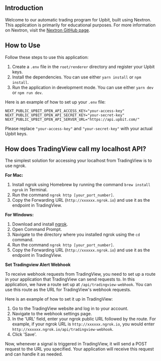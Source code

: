 ## Introduction

Welcome to our automatic trading program for Upbit, built using Nextron. This application is primarily for educational purposes.
For more information on Nextron, visit the [Nextron GitHub page](https://github.com/saltyshiomix/nextron).

## How to Use

Follow these steps to use this application:

1. Create a `.env` file in the `root/renderer` directory and register your Upbit keys.
2. Install the dependencies. You can use either `yarn install` or `npm install`.
3. Run the application in development mode. You can use either `yarn dev` or `npm run dev`.

Here is an example of how to set up your `.env` file:

```
NEXT_PUBLIC_UPBIT_OPEN_API_ACCESS_KEY="your-access-key"
NEXT_PUBLIC_UPBIT_OPEN_API_SECRET_KEY="your-secret-key"
NEXT_PUBLIC_UPBIT_OPEN_API_SERVER_URL="https://api.upbit.com/"
```

Please replace `"your-access-key"` and `"your-secret-key"` with your actual Upbit keys.

## How does TradingView call my localhost API?

The simplest solution for accessing your localhost from TradingView is to use ngrok.

**For Mac:**

1. Install ngrok using Homebrew by running the command `brew install ngrok` in Terminal.
2. Run the command `ngrok http [your_port_number]`.
3. Copy the Forwarding URL (`http://xxxxxx.ngrok.io`) and use it as the endpoint in TradingView.

**For Windows:**

1. Download and install [ngrok](https://ngrok.com/download).
2. Open Command Prompt.
3. Navigate to the directory where you installed ngrok using the `cd` command.
4. Run the command `ngrok http [your_port_number]`.
5. Copy the Forwarding URL (`http://xxxxxx.ngrok.io`) and use it as the endpoint in TradingView.

**Set Tradingview Alert Webhook**

To receive webhook requests from TradingView, you need to set up a route in your application that TradingView can send requests to. In this application, we have a route set up at `/api/tradingview-webhook`. You can use this route as the URL for TradingView's webhook requests.

Here is an example of how to set it up in TradingView:

1. Go to the TradingView website and log in to your account.
2. Navigate to the webhook settings page.
3. In the 'URL' field, enter your ngrok public URL followed by the route. For example, if your ngrok URL is `http://xxxxxx.ngrok.io`, you would enter `http://xxxxxx.ngrok.io/api/tradingview-webhook`.
4. Click 'Save'.

Now, whenever a signal is triggered in TradingView, it will send a POST request to the URL you specified. Your application will receive this request and can handle it as needed.
